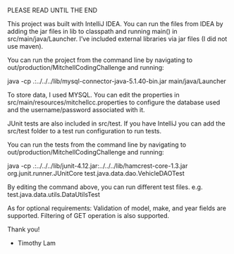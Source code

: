 PLEASE READ UNTIL THE END

This project was built with IntelliJ IDEA. You can run the files
from IDEA by adding the jar files in lib to classpath and running main() in
src/main/java/Launcher. I’ve included external libraries via jar files (I did
not use maven).

You can run the project from the command line by navigating to
out/production/MitchellCodingChallenge and running:

java -cp .:../../../lib/mysql-connector-java-5.1.40-bin.jar main/java/Launcher

To store data, I used MYSQL. You can edit the properties in
src/main/resources/mitchellcc.properties to configure the database
used and the username/password associated with it.

JUnit tests are also included in src/test. If you have IntelliJ you can add
the src/test folder to a test run configuration to run tests.

You can run the tests from the command line by navigating to
out/production/MitchellCodingChallenge and running:

java -cp .:../../../lib/junit-4.12.jar:../../../lib/hamcrest-core-1.3.jar org.junit.runner.JUnitCore test.java.data.dao.VehicleDAOTest

By editing the command above, you can run different test files.
e.g. test.java.data.utils.DataUtilsTest

As for optional requirements:
Validation of model, make, and year fields are supported.
Filtering of GET operation is also supported.

Thank you!

- Timothy Lam